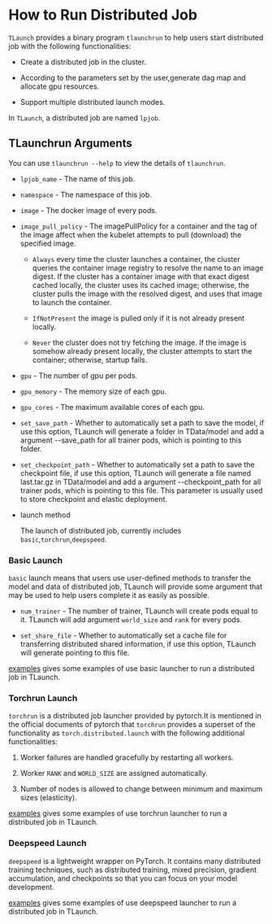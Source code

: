 # How to Run Distributed Job
``TLaunch`` provides a binary program ``tlaunchrun`` to help users start distributed job with the following functionalities:

- Create a distributed job in the cluster.

- According to the parameters set by the user,generate dag map and allocate gpu resources.

- Support multiple distributed launch modes.

In ``TLaunch``, a distributed job are named ``lpjob``.
## TLaunchrun Arguments
You can use ``tlaunchrun --help`` to view the details of ``tlaunchrun``.

- ``lpjob_name`` - The name of this job.

- ``namespace`` - The namespace of this job.

- ``image`` - The docker image of every pods.

- ``image_pull_policy``  - The imagePullPolicy for a container and the tag of the image affect when the kubelet attempts to pull (download) the specified image.

	- ``Always`` 
		every time the cluster launches a container, the cluster queries the container image registry to resolve the name to an image digest. If the cluster has a container image with that exact digest cached locally, the cluster uses its cached image; otherwise, the cluster pulls the image with the resolved digest, and uses that image to launch the container. 

	 - ``IfNotPresent``
		 the image is pulled only if it is not already present locally.
		 
	 - ``Never``
		 the cluster does not try fetching the image. If the image is somehow already present locally, the cluster attempts to start the container; otherwise, startup fails. 
		 
- ``gpu`` - The number of gpu per pods.

- ``gpu_memory`` - The memory size of each gpu.

- ``gpu_cores`` - The maximum available cores of each gpu.

- ``set_save_path`` - Whether to automatically set a path to save the model, if use this option, TLaunch will generate a folder in TData/model and add a argument --save_path for all trainer pods, which is pointing to this folder.

- ``set_checkpoint_path`` - Whether to automatically set a path to save the checkpoint file, if use this option, TLaunch will generate a file named last.tar.gz in TData/model and add a argument --checkpoint_path for all trainer pods, which is pointing to this file. This parameter is usually used to store checkpoint and elastic deployment.

- launch method 

	The launch of distributed job, currently includes ``basic``,``torchrun``,``deepspeed``.
	
### Basic Launch
``basic`` launch means that users use user-defined methods to transfer the model and data of distributed job, TLaunch will provide some argument that may be used to help users complete it as easily as possible.

- ``num_trainer`` - The number of trainer, TLaunch will create pods equal to it. TLaunch will add argument ``world_size`` and ``rank`` for every pods.
  
- ``set_share_file`` - Whether to automatically set a cache file for transferring distributed shared information, if use this option, TLaunch will generate pointing to this file.

[examples](https://github.com/TARTRL/examples/tree/main/examples/CV/MNIST) gives some examples of use basic launcher to run a distributed job in TLaunch.
### Torchrun Launch
``torchrun`` is a distributed job launcher provided by pytorch.It is mentioned in the official documents of pytorch that `torchrun` provides a superset of the functionality as `torch.distributed.launch` with the following additional functionalities:

1. Worker failures are handled gracefully by restarting all workers.

2.  Worker `RANK` and `WORLD_SIZE` are assigned automatically.

3.  Number of nodes is allowed to change between minimum and maximum sizes (elasticity).

[examples](https://github.com/TARTRL/examples/tree/main/examples/CV/torchrun) gives some examples of use torchrun launcher to run a distributed job in TLaunch.
### Deepspeed Launch
``deepspeed`` is a lightweight wrapper on PyTorch. It contains many distributed training techniques, such as distributed training, mixed precision, gradient accumulation, and checkpoints so that you can focus on your model development. 

[examples](https://github.com/TARTRL/examples/tree/main/examples/CV/deepspeed) gives some examples of use deepspeed launcher to run a distributed job in TLaunch.


